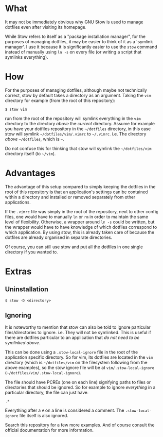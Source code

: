 # What

It may not be immediately obvious why GNU Stow is used to manage dotfiles even
after visiting its homepage.

While Stow refers to itself as a "package installation manager", for the
purposes of managing dotfiles, it may be easier to think of it as a 'symlink
manager'. I use it because it is significantly easier to use the `stow` command
instead of manually using `ln -s` on every file (or writing a script that
symlinks everything).

# How

For the purposes of managing dotfiles, although maybe not technically correct,
stow by default takes a directory as an argument. Taking the `vim` directory for
example (from the root of this repository):

``` shell
$ stow vim
```

run from the root of the repository will symlink everything in the `vim`
directory to the directory *above* the *current* directory. Assume for example
you have your dotfiles repository in the `~/dotfiles` directory, in this case
stow will symlink `~/dotfiles/vim/.vimrc` to `~/.vimrc`. i.e. The directory
*above* `~/dotfiles`, which is `~`.

Do not confuse this for thinking that stow will symlink the `~/dotfiles/vim`
directory itself (to `~/vim`).

# Advantages

The advantage of this setup compared to simply keeping the dotfiles in the root
of this repository is that an application's settings can be contained within a
directory and installed or removed separately from other applications.

If the `.vimrc` file was simply in the root of the repository, next to other
config files, one would have to manually `ln` or `rm` in order to maintain the
same level of flexibility. Otherwise, a wrapper around `ln -s` could be written,
but the wrapper would have to have knowledge of which dotfiles correspond to
which application. By using stow, this is already taken care of because the
dotfiles are already organised in separate directories.

Of course, you can still use stow and put all the dotfiles in one single
directory if you wanted to.

# Extras

## Uninstallation

``` shell
$ stow -D <directory>
```

## Ignoring

It is noteworthy to mention that stow can also be told to ignore particular
files/directories to ignore. i.e. They will not be symlinked. This is useful if
there are dotfiles particular to an application that *do not need to be
symlinked above*.

This can be done using a `.stow-local-ignore` file in the root of the
application specific directory. So for vim, its dotfiles are located in the
`vim` directory (which is `~/dotfiles/vim` on the filesystem following from the
above examples), so the stow ignore file will be at `vim/.stow-local-ignore`
(`~/dotfiles/vim/.stow-local-ignore`).

The file should have PCREs (one on each line) signifying paths to files or
directories that should be ignored. So for example to ignore *everything* in a
particular directory, the file can just have:

```
.*
```

Everything after a `#` on a line is considered a comment. The
`.stow-local-ignore` file itself is also ignored.

Search this repository for a few more examples. And of course consult the
official documentation for more information.

